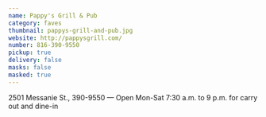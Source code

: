 ```yaml
---
name: Pappy's Grill & Pub
category: faves
thumbnail: pappys-grill-and-pub.jpg
website: http://pappysgrill.com/
number: 816-390-9550
pickup: true
delivery: false
masks: false
masked: true
---
```

2501 Messanie St., 390-9550 — Open Mon-Sat 7:30 a.m. to 9 p.m. for carry out and dine-in